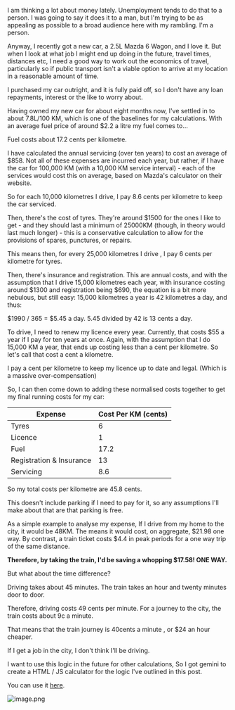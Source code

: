 
I am thinking a lot about money lately. Unemployment tends to do that to a person. I was going to say it does it to a man, but I'm trying to be as appealing as possible to a broad audience here with my rambling. I'm a person. 

Anyway, I recently got a new car, a 2.5L Mazda 6 Wagon, and I love it. But when I look at what job I might end up doing in the future, travel times, distances etc, I need a good way to work out the economics of travel, particularly so if public transport isn't a viable option to arrive at my location in a reasonable amount of time. 

I purchased my car outright, and it is fully paid off, so I don't have any loan repayments, interest or the like to worry about. 

Having owned my new car for about eight months now, I've settled in to about 7.8L/100 KM, which is one of the baselines for my calculations. With an average fuel price of around $2.2 a litre my fuel comes to...

Fuel costs about 17.2 cents per kilometre. 

I have calculated the annual servicing (over ten years) to cost an average of $858. Not all of these expenses are incurred each year, but rather, if I have the car for 100,000 KM (with a 10,000 KM service interval) - each of the services would cost this on average, based on Mazda's calculator on their website. 

So for each 10,000 kilometres I drive, I pay 8.6 cents per kilometre to keep the car serviced.

Then, there's the cost of tyres. They're around $1500 for the ones I like to get - and they should last a minimum of 25000KM (though, in theory would last much longer) - this is a conservative calculation to allow for the provisions of spares, punctures, or repairs. 

This means then, for every 25,000 kilometres I drive , I pay 6 cents per kilometre for tyres. 

Then, there's insurance and registration. This are annual costs, and with the assumption that I drive 15,000 kilometres each year, with insurance costing around $1300 and registration being $690, the equation is a bit more nebulous, but still easy: 15,000 kilometres a year is 42 kilometres a day, and thus: 

$1990 / 365 = $5.45 a day. 5.45 divided by 42 is 13 cents a day. 

To drive, I need to renew my licence every year. Currently, that costs $55 a year if I pay for ten years at once. Again, with the assumption that I do 15,000 KM a year, that ends up costing less than a cent per kilometre. So let's call that cost a cent a kilometre. 

I pay a cent per kilometre to keep my licence up to date and legal. (Which is a massive over-compensation) 

So, I can then come down to adding these normalised costs together to get my final running costs for my car:

| Expense                  | Cost Per KM (cents) |
|--------------------------|---------------------|
| Tyres                    | 6                   |
| Licence                  | 1                   |
| Fuel                     | 17.2                |
| Registration & Insurance | 13                  |
| Servicing                | 8.6                 |

So my total costs per kilometre are 45.8 cents. 

This doesn't include parking if I need to pay for it, so any assumptions I'll make about that are that parking is free. 

As a simple example to analyse my expense, If I drive from my home to the city, it would be 48KM. The means it would cost, on aggregate, $21.98 one way. By contrast, a train ticket costs $4.4 in peak periods for a one way trip of the same distance. 

**Therefore, by taking the train, I'd be saving a whopping $17.58! ONE WAY.**

But what about the time difference? 

Driving takes about 45 minutes. The train takes an hour and twenty minutes door to door.

Therefore, driving costs 49 cents per minute. For a journey to the city, the train costs about 9c a minute. 

That means that the train journey is 40cents a minute , or $24 an hour cheaper.

If I get a job in the city, I don't think I'll be driving. 

I want to use this logic in the future for other calculations, So I got gemini to create a HTML / JS calculator for the logic I've outlined in this post. 

You can use it [here](https://holoz0r.github.io/TravelCompare/).


![image.png](https://files.peakd.com/file/peakd-hive/holoz0r/23tSzChULoLwiviFC6uTcKReAWYpf5hGyoHS5GV77BGi7JaWwr4P4YD8UkwxzmRHekfpr.png)

